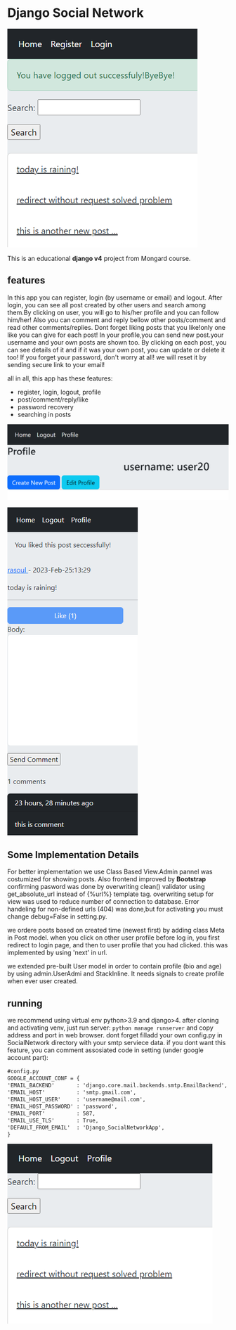 # Django Social Network

![home page](pic/HomePage2.PNG)

This is an educational **django v4**  project from Mongard course.

## features
In this app you can register, login (by username or email) and logout.
After login, you can see all post created by other users and search among them.By clicking on user, you will go to his/her profile and you can follow him/her!
Also you can comment and reply bellow other posts/comment and read other comments/replies.
Dont forget liking posts that you like!only one like you can give for each post!
In your profile,you can send new post.your username and your own posts are shown too.
By clicking on each post, you can see details of it and if it was your own post, you can update or delete it too!
If you forget your password, don't worry at all! we will reset it by sending secure link to your email!

all in all, this app has these features:
- register, login, logout, profile
- post/comment/reply/like
- password recovery
- searching in posts


![profile](pic/profile.PNG)


![comments](pic/PostsComments.PNG)


## Some Implementation Details

For better implementation we use Class Based View.Admin pannel was costumized for showing posts.
Also frontend improved by **Bootstrap**
confirming pasword was done by overwriting clean() validator
using get_absolute_url instead of {%url%} template tag.
overwriting setup for view was used to reduce number of connection to database.
Error handeling for non-defined urls (404) was done,but for activating you must change debug=False in setting.py.

we ordere posts based on created time (newest first) by adding class Meta in Post model.
when you click on other user profile before log in, you first redirect to login page, and then to user profile that you had clicked. this was implemented by using 'next' in url.

we extended pre-built User model in order to contain profile (bio and age) by using admin.UserAdmi and StackInline. It needs signals to create profile when ever user created.


## running
we recommend using virtual env python>3.9 and django>4. after cloning and activating venv, just run server: `python manage runserver` and copy address and port in web browser.
dont forget filladd your own  config.py in SocialNetwork directory with your smtp serviece data. if you dont want this feature, you can comment assosiated code in setting (under google  account part):

```
#config.py
GOOGLE_ACCOUNT_CONF = {
'EMAIL_BACKEND'       : 'django.core.mail.backends.smtp.EmailBackend',
'EMAIL_HOST'          : 'smtp.gmail.com',
'EMAIL_HOST_USER'     : 'username@mail.com',
'EMAIL_HOST_PASSWORD' : 'password',
'EMAIL_PORT'          : 587,
'EMAIL_USE_TLS'       : True,
'DEFAULT_FROM_EMAIL'  : 'Django_SocialNetworkApp',
}
```


![home page](pic/HomePage.PNG)


